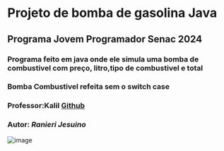 # Projeto de bomba de gasolina Java
## Programa Jovem Programador Senac 2024
### Programa feito em java onde ele simula uma bomba de combustivel com preço, litro,tipo de combustivel e total 
### Bomba Combustivel refeita sem o switch case 

### Professor:Kalil [Github](https://github.com/profKalil)

### Autor: *Ranieri Jesuino*

![image](https://github.com/Ranierij/Bomba-De-Gasolina/assets/95530644/f243e7fd-a08b-467f-9216-e9e19dd3b94b)

